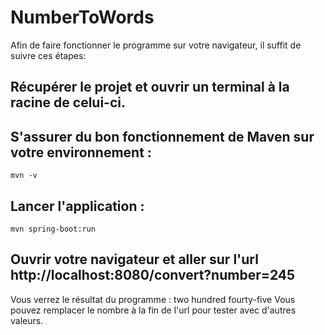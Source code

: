 # NumberToWords

Afin de faire fonctionner le programme sur votre navigateur, il suffit de suivre ces étapes:

## Récupérer le projet et ouvrir un terminal à la racine de celui-ci.

## S'assurer du bon fonctionnement  de Maven sur votre environnement :
` mvn -v `

## Lancer l'application :
` mvn spring-boot:run `

## Ouvrir votre navigateur et aller sur l'url http://localhost:8080/convert?number=245 
Vous verrez le résultat du programme : two hundred fourty-five
Vous pouvez remplacer le nombre à la fin de l'url pour tester avec d'autres valeurs.
